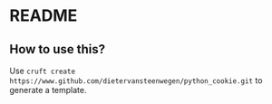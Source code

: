 # README

## How to use this?

Use `cruft create https://www.github.com/dietervansteenwegen/python_cookie.git` to generate a template.
